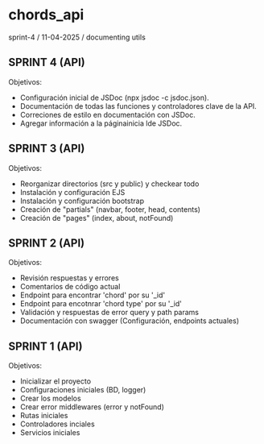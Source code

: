 # chords_api

sprint-4 / 11-04-2025 / documenting utils

## SPRINT 4 (API)

Objetivos:

* Configuración inicial de JSDoc (npx jsdoc -c jsdoc.json).
* Documentación de todas las funciones y controladores clave de la API.
* Correciones de estilo en documentación con JSDoc.
* Agregar información a la páginainicia lde JSDoc.

## SPRINT 3 (API)

Objetivos:

* Reorganizar directorios (src y public) y checkear todo
* Instalación y configuración EJS
* Instalación y configuración bootstrap
* Creación de "partials" (navbar, footer, head, contents)
* Creación de "pages" (index, about, notFound)


## SPRINT 2 (API)

Objetivos:

* Revisión respuestas y errores
* Comentarios de código actual
* Endpoint para encontrar 'chord' por su '_id'
* Endpoint para encotnrar 'chord type' por su '_id'
* Validación y respuestas de error query y path params
* Documentación con swagger (Configuración, endpoints actuales)

## SPRINT 1 (API)

Objetivos:

* Inicializar el proyecto
* Configuraciones iniciales (BD, logger)
* Crear los modelos
* Crear error middlewares (error y notFound)
* Rutas iniciales
* Controladores inciales
* Servicios iniciales